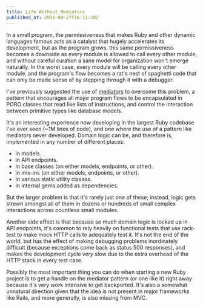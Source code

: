 ```yaml
---
title: Life Without Mediators
published_at: 2016-04-27T16:11:28Z
---
```


In a small program, the permissiveness that makes Ruby and other dynamic
languages famous acts as a catalyst that hugely accelerates its development,
but as the program grows, this same permissiveness becomes a downside as every
module is allowed to call every other module, and without careful curation a
sane model for organization won't emerge naturally. In the worst case, every
module will be calling every other module, and the program's flow becomes a
rat's nest of spaghetti code that can only be made sense of by stepping through
it with a debugger.

I've previously suggested the use of [mediators](/mediator) to overcome this
problem, a pattern that encourages all major program flows to be encapsulated
in PORO classes that read like lists of instructions, and control the
interaction between primitive types like database models.

It's an interesting experience now developing in the largest Ruby codebase I've
ever seen (~1M lines of code), and one where the use of a pattern like
mediators never developed. Domain logic can be, and therefore is, implemented
in any number of different places:

* In models.
* In API endpoints.
* In base classes (on either models, endpoints, or other).
* In mix-ins (on either models, endpoints, or other).
* In various static utility classes.
* In internal gems added as dependencies.

But the larger problem is that it's rarely just one of these; instead, logic
gets strewn amongst all of them in dozens or hundreds of small complex
interactions across countless small modules.

Another side effect is that because so much domain logic is locked up in API
endpoints, it's common to rely heavily on functional tests that use rack-test
to make mock HTTP calls to adequately test it. It's not the end of the world,
but has the effect of making debugging problems inordinately difficult (because
exceptions come back as status 500 responses), and makes the development cycle
_very_ slow due to the extra overhead of the HTTP stack in every test case.

Possibly the most important thing you can do when starting a new Ruby project
is to get a handle on the mediator pattern (or one like it) right away because
it's very work intensive to get backported. It's also a somewhat unnatural
direction given that the idea is not present in major frameworks like Rails,
and more generally, is also missing from MVC.
